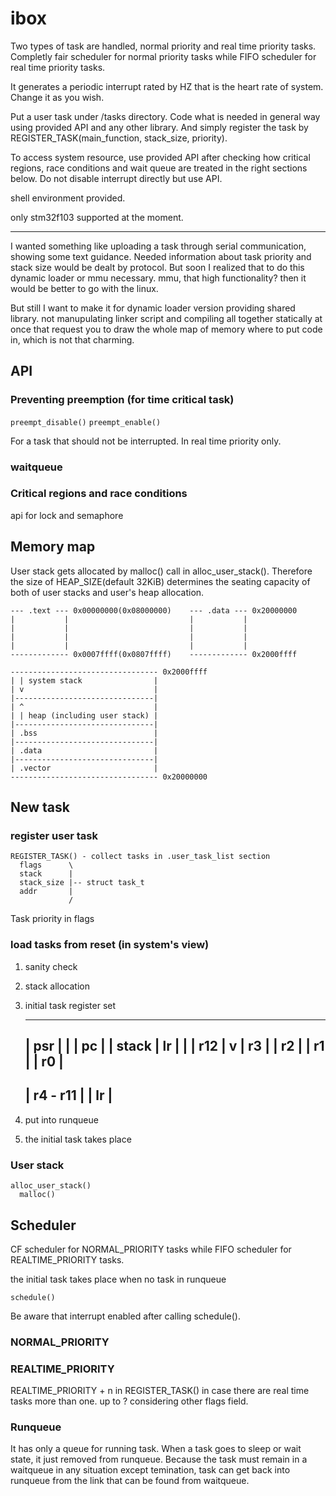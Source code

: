 # ibox

Two types of task are handled, normal priority and real time priority tasks. Completly fair scheduler for normal priority tasks while FIFO scheduler for real time priority tasks.

It generates a periodic interrupt rated by HZ that is the heart rate of system. Change it as you wish.

Put a user task under /tasks directory. Code what is needed in general way using provided API and any other library. And simply register the task by REGISTER_TASK(main_function, stack_size, priority).

To access system resource, use provided API after checking how critical regions, race conditions and wait queue are treated in the right sections below. Do not disable interrupt directly but use API.

shell environment provided.

only stm32f103 supported at the moment.

----

I wanted something like uploading a task through serial communication, showing some text guidance. Needed information about task priority and stack size would be dealt by protocol. But soon I realized that to do this dynamic loader or mmu necessary. mmu, that high functionality? then it would be better to go with the linux.

But still I want to make it for dynamic loader version providing shared library. not manupulating linker script and compiling all together statically at once that request you to draw the whole map of memory where to put code in, which is not that charming.

## API

### Preventing preemption (for time critical task)

`preempt_disable()`
`preempt_enable()`

For a task that should not be interrupted. In real time priority only.

### waitqueue

### Critical regions and race conditions

api for lock and semaphore

## Memory map

User stack gets allocated by malloc() call in alloc_user_stack(). Therefore the size of HEAP_SIZE(default 32KiB) determines the seating capacity of both of user stacks and user's heap allocation.

	--- .text --- 0x00000000(0x08000000)	--- .data --- 0x20000000
	|           |                           |           |
	|           |                           |           |
	|           |                           |           |
	|           |                           |           |
	------------- 0x0007ffff(0x0807ffff)    ------------- 0x2000ffff

	--------------------------------- 0x2000ffff
	| | system stack                |
	| v                             |
	|-------------------------------|
	| ^                             |
	| | heap (including user stack) |
	|-------------------------------|
	| .bss                          |
	|-------------------------------|
	| .data                         |
	|-------------------------------|
	| .vector                       |
	--------------------------------- 0x20000000

## New task

### register user task

	REGISTER_TASK() - collect tasks in .user_task_list section
	  flags      \
	  stack      |
	  stack_size |-- struct task_t
	  addr       |
	             /

Task priority in flags

### load tasks from reset (in system's view)

1. sanity check
2. stack allocation
3. initial task register set

	 __________ 
	| psr      |  |
	| pc       |  | stack
	| lr       |  |
	| r12      |  v
	| r3       |
	| r2       |
	| r1       |
	| r0       |
	 ----------
	| r4 - r11 |
	| lr       |
	 ----------

4. put into runqueue
5. the initial task takes place

### User stack

	alloc_user_stack()
	  malloc()

## Scheduler

CF scheduler for NORMAL_PRIORITY tasks while FIFO scheduler for REALTIME_PRIORITY tasks.

the initial task takes place when no task in runqueue

	schedule()

Be aware that interrupt enabled after calling schedule().

### NORMAL_PRIORITY

### REALTIME_PRIORITY

REALTIME_PRIORITY + n in REGISTER_TASK() in case there are real time tasks more than one. up to ? considering other flags field.

### Runqueue

It has only a queue for running task. When a task goes to sleep or wait state, it just removed from runqueue. Because the task must remain in a waitqueue in any situation except temination, task can get back into runqueue from the link that can be found from waitqueue.
